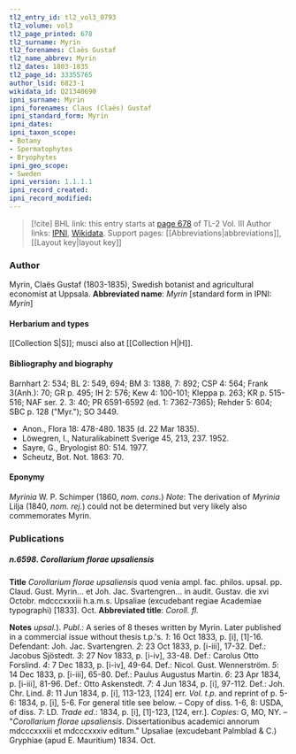 ```yaml
---
tl2_entry_id: tl2_vol3_0793
tl2_volume: vol3
tl2_page_printed: 678
tl2_surname: Myrin
tl2_forenames: Claës Gustaf
tl2_name_abbrev: Myrin
tl2_dates: 1803-1835
tl2_page_id: 33355765
author_lsid: 6823-1
wikidata_id: Q21340690
ipni_surname: Myrin
ipni_forenames: Claus (Claës) Gustaf
ipni_standard_form: Myrin
ipni_dates: 
ipni_taxon_scope: 
- Botany
- Spermatophytes
- Bryophytes
ipni_geo_scope: 
- Sweden
ipni_version: 1.1.1.1
ipni_record_created: 
ipni_record_modified:
---
```


> [!cite] BHL link: this entry starts at [page 678](https://www.biodiversitylibrary.org/page/33355765) of TL-2 Vol. III
> Author links: [IPNI](https://www.ipni.org/a/6823-1), [Wikidata](https://www.wikidata.org/wiki/Q21340690). Support pages: [[Abbreviations|abbreviations]], [[Layout key|layout key]]

### Author

Myrin, Claës Gustaf (1803-1835), Swedish botanist and agricultural economist at Uppsala. 
**Abbreviated name**: *Myrin* \[standard form in IPNI: *Myrin*\]

#### Herbarium and types

[[Collection S|S]]; musci also at [[Collection H|H]].

#### Bibliography and biography

Barnhart 2: 534; BL 2: 549, 694; BM 3: 1388, 7: 892; CSP 4: 564; Frank 3(Anh.): 70; GR p. 495; IH 2: 576; Kew 4: 100-101; Kleppa p. 263; KR p. 515-516; NAF ser. 2. 3: 40; PR 6591-6592 (ed. 1: 7362-7365); Rehder 5: 604; SBC p. 128 ("Myr."); SO 3449.
- Anon., Flora 18: 478-480. 1835 (d. 22 Mar 1835).
- Löwegren, I., Naturalikabinett Sverige 45, 213, 237. 1952.
- Sayre, G., Bryologist 80: 514. 1977.
- Scheutz, Bot. Not. 1863: 70.

#### Eponymy

*Myrinia* W. P. Schimper (1860, *nom. cons.*) *Note*: The derivation of *Myrinia* Lilja (1840, *nom. rej.*) could not be determined but very likely also commemorates Myrin.

### Publications

##### n.6598. Corollarium florae upsaliensis

**Title**
*Corollarium florae upsaliensis* quod venia ampl. fac. philos. upsal. pp. Claud. Gust. Myrin... et Joh. Jac. Svartengren... in audit. Gustav. die xvi Octobr. mdcccxxxiii h.a.m.s. Upsaliae (excudebant regiae Academiae typographi) \[1833\]. Oct.
**Abbreviated title**: *Coroll. fl.*

**Notes**
*upsal.*).
*Publ*.: A series of 8 theses written by Myrin. Later published in a commercial issue without thesis t.p.'s.
*1*: 16 Oct 1833, p. \[i\], \[1\]-16. Defendant: Joh. Jac. Svartengren.
*2*: 23 Oct 1833, p. \[i-iii\], 17-32. Def.: Jacobus Sjöstedt.
*3*: 27 Nov 1833, p. \[i-iv\], 33-48. Def.: Carolus Otto Forslind.
*4*: 7 Dec 1833, p. \[i-iv\], 49-64. Def.: Nicol. Gust. Wennerström.
*5*: 14 Dec 1833, p. \[i-iii\], 65-80. Def.: Paulus Augustus Martin.
*6*: 23 Apr 1834, p. \[i-iii\], 81-96. Def.: Otto Askenstedt.
*7*: 4 Jun 1834, p. \[i\], 97-112. Def.: Joh. Chr. Lind.
*8*: 11 Jun 1834, p. \[i\], 113-123, \[124\] err.
*Vol. t.p*. and reprint of p. 5-6: 1834, p. \[i\], 5-6. For general title see below. – Copy of diss. 1-6, 8: USDA, of diss. 7: LD.
*Trade ed*.: 1834, p. \[i\], \[1\]-123, \[124, err.\]. *Copies*: G, MO, NY. – "*Corollarium florae upsaliensis*. Dissertationibus academici annorum mdcccxxxiii et mdcccxxxiv editum." Upsaliae (excudebant Palmblad & C.) Gryphiae (apud E. Mauritium) 1834. Oct.

